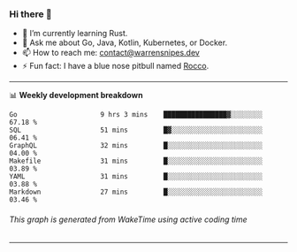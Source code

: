 ### Hi there 👋

- 🌱 I’m currently learning Rust.
- 💬 Ask me about Go, Java, Kotlin, Kubernetes, or Docker.
- 📫 How to reach me: contact@warrensnipes.dev
- ⚡ Fun fact: I have a blue nose pitbull named [Rocco](https://i.imgur.com/iLsSCKu.jpg).

-------

📊 **Weekly development breakdown**
<!--START_SECTION:waka-->

```text
Go                     9 hrs 3 mins    ████████████████▓░░░░░░░░   67.18 %
SQL                    51 mins         █▓░░░░░░░░░░░░░░░░░░░░░░░   06.41 %
GraphQL                32 mins         █░░░░░░░░░░░░░░░░░░░░░░░░   04.00 %
Makefile               31 mins         █░░░░░░░░░░░░░░░░░░░░░░░░   03.89 %
YAML                   31 mins         █░░░░░░░░░░░░░░░░░░░░░░░░   03.88 %
Markdown               27 mins         █░░░░░░░░░░░░░░░░░░░░░░░░   03.46 %
```

<!--END_SECTION:waka-->
###### *This graph is generated from WakeTime using active coding time*
-------
